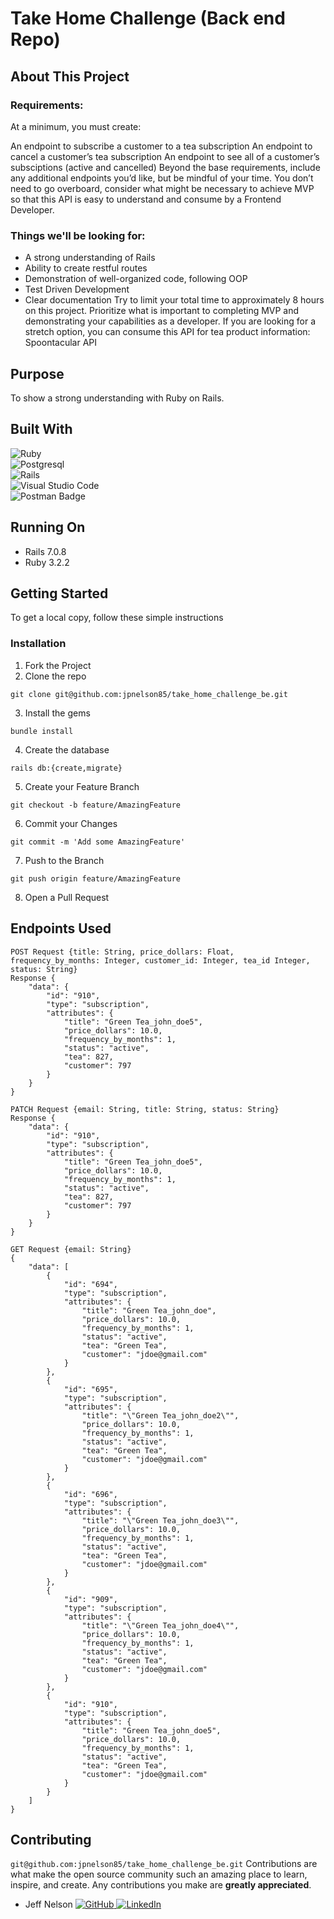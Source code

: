 
# Take Home Challenge (Back end Repo)



## About This Project
### Requirements:
At a minimum, you must create:

An endpoint to subscribe a customer to a tea subscription
An endpoint to cancel a customer’s tea subscription
An endpoint to see all of a customer’s subsciptions (active and cancelled)
Beyond the base requirements, include any additional endpoints you’d like, but be mindful of your time. You don’t need to go overboard, consider what might be necessary to achieve MVP so that this API is easy to understand and consume by a Frontend Developer.

### Things we'll be looking for:
- A strong understanding of Rails
- Ability to create restful routes
- Demonstration of well-organized code, following OOP
- Test Driven Development
- Clear documentation
Try to limit your total time to approximately 8 hours on this project. Prioritize what is important to completing MVP and demonstrating your capabilities as a developer. If you are looking for a stretch option, you can consume this API for tea product information: Spoontacular API
                    
## Purpose

To show a strong understanding with Ruby on Rails.

## Built With
![Ruby](https://img.shields.io/badge/ruby-%23CC342D.svg?style=for-the-badge&logo=ruby&logoColor=white)</br>
![Postgresql](https://img.shields.io/badge/PostgreSQL-316192?style=for-the-badge&logo=postgresql&logoColor=white)</br>
![Rails](https://img.shields.io/badge/rails-%23CC0000.svg?style=for-the-badge&logo=ruby-on-rails&logoColor=white)</br>
![Visual Studio Code](https://img.shields.io/badge/Visual%20Studio%20Code-0078d7.svg?style=for-the-badge&logo=visual-studio-code&logoColor=white)</br>
![Postman Badge](https://img.shields.io/badge/Postman-FF6C37?logo=postman&logoColor=fff&style=for-the-badge)</br>


## Running On
  - Rails 7.0.8
  - Ruby 3.2.2

## <b>Getting Started</b>

To get a local copy, follow these simple instructions

### <b>Installation</b>

1. Fork the Project
2. Clone the repo 
``` 
git clone git@github.com:jpnelson85/take_home_challenge_be.git
```
3. Install the gems
```
bundle install
```
4. Create the database
```
rails db:{create,migrate}
```
5. Create your Feature Branch 
```
git checkout -b feature/AmazingFeature
```
6. Commit your Changes 
```
git commit -m 'Add some AmazingFeature' 
```
7. Push to the Branch 
```
git push origin feature/AmazingFeature
```
8. Open a Pull Request

## Endpoints Used
```
POST Request {title: String, price_dollars: Float, frequency_by_months: Integer, customer_id: Integer, tea_id Integer, status: String}
Response {
    "data": {
        "id": "910",
        "type": "subscription",
        "attributes": {
            "title": "Green Tea_john_doe5",
            "price_dollars": 10.0,
            "frequency_by_months": 1,
            "status": "active",
            "tea": 827,
            "customer": 797
        }
    }
}
```
```
PATCH Request {email: String, title: String, status: String}
Response {
    "data": {
        "id": "910",
        "type": "subscription",
        "attributes": {
            "title": "Green Tea_john_doe5",
            "price_dollars": 10.0,
            "frequency_by_months": 1,
            "status": "active",
            "tea": 827,
            "customer": 797
        }
    }
}
```
```
GET Request {email: String}
{
    "data": [
        {
            "id": "694",
            "type": "subscription",
            "attributes": {
                "title": "Green Tea_john_doe",
                "price_dollars": 10.0,
                "frequency_by_months": 1,
                "status": "active",
                "tea": "Green Tea",
                "customer": "jdoe@gmail.com"
            }
        },
        {
            "id": "695",
            "type": "subscription",
            "attributes": {
                "title": "\"Green Tea_john_doe2\"",
                "price_dollars": 10.0,
                "frequency_by_months": 1,
                "status": "active",
                "tea": "Green Tea",
                "customer": "jdoe@gmail.com"
            }
        },
        {
            "id": "696",
            "type": "subscription",
            "attributes": {
                "title": "\"Green Tea_john_doe3\"",
                "price_dollars": 10.0,
                "frequency_by_months": 1,
                "status": "active",
                "tea": "Green Tea",
                "customer": "jdoe@gmail.com"
            }
        },
        {
            "id": "909",
            "type": "subscription",
            "attributes": {
                "title": "\"Green Tea_john_doe4\"",
                "price_dollars": 10.0,
                "frequency_by_months": 1,
                "status": "active",
                "tea": "Green Tea",
                "customer": "jdoe@gmail.com"
            }
        },
        {
            "id": "910",
            "type": "subscription",
            "attributes": {
                "title": "Green Tea_john_doe5",
                "price_dollars": 10.0,
                "frequency_by_months": 1,
                "status": "active",
                "tea": "Green Tea",
                "customer": "jdoe@gmail.com"
            }
        }
    ]
}
```


## Contributing
```git@github.com:jpnelson85/take_home_challenge_be.git```
Contributions are what make the open source community such an amazing place to learn, inspire, and create. Any contributions you make are **greatly appreciated**.


- Jeff Nelson [![GitHub](https://img.shields.io/badge/GitHub-100000?style=for-the-badge&logo=github&logoColor=white) ](https://github.com/jpnelson85) [![LinkedIn](https://img.shields.io/badge/LinkedIn-0077B5?style=for-the-badge&logo=linkedin&logoColor=white) ](https://www.linkedin.com/in/jeff-nelson-307aba45/)
